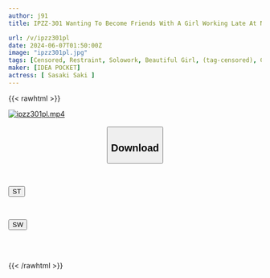 ```yaml
---
author: j91
title: IPZZ-301 Wanting To Become Friends With A Girl Working Late At Night At A Local Convenience Store, He Becomes A Stalker. Confinement And Rape In The Child's Room At His Parents' House Saki Sasaki

url: /v/ipzz301pl
date: 2024-06-07T01:50:00Z
image: "ipzz301pl.jpg"
tags: [Censored, Restraint, Solowork, Beautiful Girl, (tag-censored), Confinement	]
maker: [IDEA POCKET]
actress: [ Sasaki Saki ]
---
```



{{< rawhtml >}}

<div class="video" data-videoid="PZD96y0YbvU0JWZ">
    <a href="javascript:;">
        <img src="/v/ipzz301pl/ipzz301pl.jpg" width="WIDTH" height="HEIGHT" alt="ipzz301pl.mp4" loading="lazy">
    </a>
</div>

<script type="text/javascript" src="https://j91.asia/asset/on-demand-st.js"></script>

<br>
  <link rel="stylesheet" href="https://j91.asia/asset/bs5.css">
  
  <center>
  <button class="btn btn-primary" type="button" data-bs-toggle="collapse" data-bs-target=".multi-collapse" aria-expanded="false" aria-controls="multiCollapseExample1 multiCollapseExample2"><h2>Download</h2></button></center>
</p>
<div class="row">
  <div class="col">
    <div class="collapse multi-collapse" id="multiCollapseExample1">
      <div class="card card-body">
	      	      <br>
<div class="buttons">  
<p><a href="/v/ipzz301pl/st.html" target="_blank"><button class="btn-hover color-3"><i class="fa fa-download"></i> ST</button></a></p></div>
    </div>
  </div>
</div>
  <div class="col">
    <div class="collapse multi-collapse" id="multiCollapseExample2">
      <div class="card card-body">
	      <br>
<div class="buttons">
<p><a href="/v/ipzz301pl/sw.html" target="_blank"><button class="btn-hover color-2"><i class="fa fa-download"></i> SW</button></a></p></div>
<br><br>
      </div>
    </div>
  </div>
</div>

{{< /rawhtml >}}